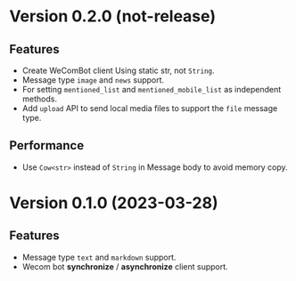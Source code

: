 # Version 0.2.0 (not-release)

## Features

- Create WeComBot client Using static str, not `String`.
- Message type `image` and `news` support.
- For setting `mentioned_list` and `mentioned_mobile_list` as independent methods.
- Add `upload` API to send local media files to support the `file` message type.

## Performance

- Use `Cow<str>` instead of `String` in Message body to avoid memory copy.

# Version 0.1.0 (2023-03-28)

## Features

- Message type `text` and `markdown` support.
- Wecom bot **synchronize** / **asynchronize** client support.
